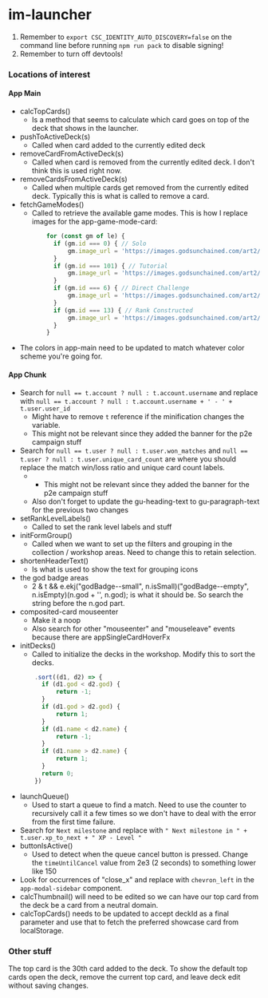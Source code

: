 # im-launcher

1. Remember to `export CSC_IDENTITY_AUTO_DISCOVERY=false` on the command line before
running `npm run pack` to disable signing!
2. Remember to turn off devtools!

### Locations of interest
#### App Main
- calcTopCards() 
  - Is a method that seems to calculate which card goes on top of the deck that shows in the launcher.
- pushToActiveDeck(s)
  - Called when card added to the currently edited deck
- removeCardFromActiveDeck(s)
  - Called when card is removed from the currently edited deck. I don't think this is used
right now.
- removeCardsFromActiveDeck(s)
  - Called when multiple cards get removed from the currently edited deck. Typically
this is what is called to remove a card.
- fetchGameModes()
  - Called to retrieve the available game modes. This is how I replace images for the app-game-mode-card:
    ```javascript
        for (const gm of le) {
          if (gm.id === 0) { // Solo
              gm.image_url = 'https://images.godsunchained.com/art2/1024/1492.jpg';
          }
          if (gm.id === 101) { // Tutorial
              gm.image_url = 'https://images.godsunchained.com/art2/1024/16.jpg';
          }
          if (gm.id === 6) { // Direct Challenge
              gm.image_url = 'https://images.godsunchained.com/art2/1280/42.jpg';
          }
          if (gm.id === 13) { // Rank Constructed
              gm.image_url = 'https://images.godsunchained.com/art2/1280/101305.jpg';
          }
        }
    ```
- The colors in app-main need to be updated to match whatever color scheme you're going for.

#### App Chunk
- Search for `null == t.account ? null : t.account.username` and replace with `null == t.account ? null : t.account.username + ' - ' + t.user.user_id`
  - Might have to remove `t` reference if the minification changes the variable.
  - This might not be relevant since they added the banner for the p2e campaign stuff
- Search for `null == t.user ? null : t.user.won_matches` and `null == t.user ? null : t.user.unique_card_count` are where
you should replace the match win/loss ratio and unique card count labels.
  - - This might not be relevant since they added the banner for the p2e campaign stuff
  - Also don't forget to update the gu-heading-text to gu-paragraph-text for the previous two changes
- setRankLevelLabels()
  - Called to set the rank level labels and stuff
- initFormGroup()
  - Called when we want to set up the filters and grouping in the collection / workshop
areas. Need to change this to retain selection.
- shortenHeaderText()
  - Is what is used to show the text for grouping icons
- the god badge areas
  - 2 & t && e.ekj("godBadge--small", n.isSmall)("godBadge--empty", n.isEmpty)(n.god + '', n.god); is what it should be.
So search the string before the n.god part.
- composited-card mouseenter
  - Make it a noop
  - Also search for other "mouseenter" and "mouseleave" events because there are appSingleCardHoverFx
- initDecks()
  - Called to initialize the decks in the workshop. Modify this to sort the decks.
  ```javascript
      .sort((d1, d2) => {
        if (d1.god < d2.god) {
            return -1;
        }
        if (d1.god > d2.god) {
            return 1;
        }
        if (d1.name < d2.name) {
            return -1;
        }
        if (d1.name > d2.name) {
            return 1;
        }
        return 0;
      })   
  ```
- launchQueue()
  - Used to start a queue to find a match. Need to use the counter to recursively call it
a few times so we don't have to deal with the error from the first time failure.
- Search for `Next milestone` and replace with `" Next milestone in " + t.user.xp_to_next + " XP - Level "` 
- buttonIsActive()
  - Used to detect when the queue cancel button is pressed. Change the `timeUntilCancel` value from 2e3 (2 seconds) to 
something lower like 150
- Look for occurrences of "close_x" and replace with `chevron_left` in the `app-modal-sidebar` component.
- calcThumbnail() will need to be edited so we can have our top card from the deck be a card from a neutral domain.
- calcTopCards() needs to be updated to accept deckId as a final parameter and use that to fetch the preferred showcase
card from localStorage.

### Other stuff

The top card is the 30th card added to the deck. To show the default top cards open the deck, remove the current 
top card, and leave deck edit without saving changes. 

